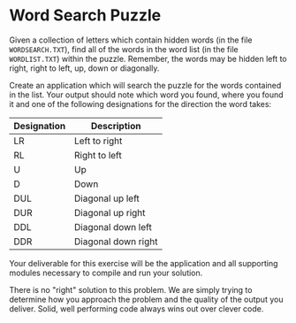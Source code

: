 # Word Search Puzzle

Given a collection of letters which contain hidden words (in the file `WORDSEARCH.TXT`), find all of the words in the word list (in the file `WORDLIST.TXT`) within the puzzle.  Remember, the words may be hidden left to right, right to left, up, down or diagonally.

Create an application which will search the puzzle for the words contained in the list.  Your output should note which word you found, where you found it and one of the following designations for the direction the word takes:

Designation | Description
------------|------------
LR          | Left to right
RL          | Right to left
U           | Up
D           | Down
DUL         | Diagonal up left
DUR         | Diagonal up right
DDL         | Diagonal down left
DDR         | Diagonal down right

Your deliverable for this exercise will be the application and all supporting modules necessary to compile and run your solution.

There is no "right" solution to this problem. We are simply trying to determine how you approach the problem and the quality of the output you deliver.  Solid, well performing code always wins out over clever code.